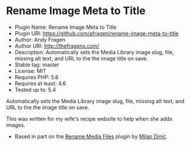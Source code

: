 # Rename Image Meta to Title

* Plugin Name:       Rename Image Meta to Title
* Plugin URI:        https://github.com/afragen/rename-image-meta-to-title
* Author:            Andy Fragen
* Author URI:        http://thefragens.com/
* Description:       Automatically sets the Media Library image slug, file, missing alt text, and URL to the the image title on save.
* Stable tag:        master
* License:           MIT
* Requires PHP:      5.6
* Requires at least: 4.6
* Tested up to:      5.4

Automatically sets the Media Library image slug, file, missing alt text, and URL to the the image title on save.

This was written for my wife's recipe website to help when she adds images.

* Based in part on the [Rename Media Files](https://wordpress.org/plugins/rename-media-files/) plugin by [Milan Dinić](https://milandinic.com).
